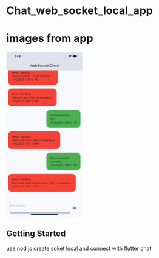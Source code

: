 # Chat_web_socket_local_app

# images from app
<p float="left">
  <img src="https://github.com/EslamFares/chat_web_soket_local_flutter/blob/main/img_app/chat.png" width="200" />
</p>


## Getting Started
use nod js create soket local and connect with flutter chat 